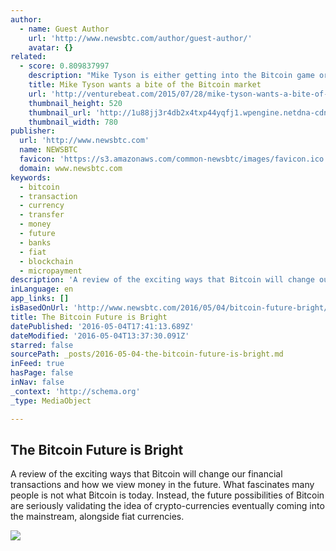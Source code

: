 ```yaml
---
author:
  - name: Guest Author
    url: 'http://www.newsbtc.com/author/guest-author/'
    avatar: {}
related:
  - score: 0.809837997
    description: "Mike Tyson is either getting into the Bitcoin game or is getting scammed out of a bunch of money. Tyson, a former heavyweight boxing world champion, tweeted a link this weekend to a website with the best URL you'll see all year: Coming soon... http://t.co/Blf592VtUW ... Changing the way we get change."
    title: Mike Tyson wants a bite of the Bitcoin market
    url: 'http://venturebeat.com/2015/07/28/mike-tyson-wants-a-bite-of-the-bitcoin-market/'
    thumbnail_height: 520
    thumbnail_url: 'http://1u88jj3r4db2x4txp44yqfj1.wpengine.netdna-cdn.com/wp-content/uploads/2015/07/tyson-780x520.jpg'
    thumbnail_width: 780
publisher:
  url: 'http://www.newsbtc.com'
  name: NEWSBTC
  favicon: 'https://s3.amazonaws.com/common-newsbtc/images/favicon.ico'
  domain: www.newsbtc.com
keywords:
  - bitcoin
  - transaction
  - currency
  - transfer
  - money
  - future
  - banks
  - fiat
  - blockchain
  - micropayment
description: 'A review of the exciting ways that Bitcoin will change our financial transactions and how we view money in the future. What fascinates many people is not what Bitcoin is today. Instead, the future possibilities of Bitcoin are seriously validating the idea of crypto-currencies eventually coming into the mainstream, alongside fiat currencies.'
inLanguage: en
app_links: []
isBasedOnUrl: 'http://www.newsbtc.com/2016/05/04/bitcoin-future-bright/'
title: The Bitcoin Future is Bright
datePublished: '2016-05-04T17:41:13.689Z'
dateModified: '2016-05-04T13:37:30.091Z'
starred: false
sourcePath: _posts/2016-05-04-the-bitcoin-future-is-bright.md
inFeed: true
hasPage: false
inNav: false
_context: 'http://schema.org'
_type: MediaObject

---
```

<article style=""><h1>The Bitcoin Future is Bright</h1><p>A review of the exciting ways that Bitcoin will change our financial transactions and how we view money in the future. What fascinates many people is not what Bitcoin is today. Instead, the future possibilities of Bitcoin are seriously validating the idea of crypto-currencies eventually coming into the mainstream, alongside fiat currencies.</p><img src="http://s3.amazonaws.com/main-newsbtc-images/2016/05/04125227/image3.jpg" /></article>